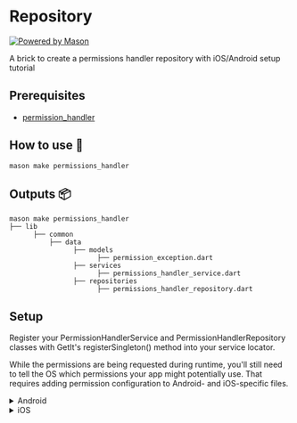 # Repository

[![Powered by Mason](https://img.shields.io/endpoint?url=https%3A%2F%2Ftinyurl.com%2Fmason-badge)](https://github.com/felangel/mason)

A brick to create a permissions handler repository with iOS/Android setup
tutorial

## Prerequisites

- [permission_handler](https://pub.dev/packages/permission_handler)

## How to use 🚀

```
mason make permissions_handler
```

## Outputs 📦

```
mason make permissions_handler
├── lib
      ├── common
          ├── data
                ├── models
                      ├── permission_exception.dart
                ├── services
                      ├── permissions_handler_service.dart
                ├── repositories
                      ├── permissions_handler_repository.dart
```

## Setup

Register your PermissionHandlerService and PermissionHandlerRepository classes
with GetIt's registerSingleton() method into your service locator.

While the permissions are being requested during runtime, you'll still need to
tell the OS which permissions your app might potentially use. That requires
adding permission configuration to Android- and iOS-specific files.

<details>
<summary>Android</summary>

Add permissions to your `AndroidManifest.xml` file. There's a `debug`, `main`
and `profile` version which are chosen depending on how you start your app. In
general, it's sufficient to add permission only to the `main` version.
[Here](https://github.com/Baseflow/flutter-permission-handler/blob/master/permission_handler/example/android/app/src/main/AndroidManifest.xml)'s
an example `AndroidManifest.xml` with a complete list of all possible
permissions.

</details>

<details>
<summary>iOS</summary>

Add permission to your `Info.plist` file.
[Here](https://github.com/Baseflow/flutter-permission-handler/blob/master/permission_handler/example/ios/Runner/Info.plist)'s
an example `Info.plist` with a complete list of all possible permissions.

You must list permission you want to use in your application :

1. Add the following to your `Podfile` file:

   ```ruby
   post_install do |installer|
     installer.pods_project.targets.each do |target|
       ... # Here are some configurations automatically generated by flutter

       # Start of the permission_handler configuration
       target.build_configurations.each do |config|

         # You can enable the permissions needed here. For example to enable camera
         # permission, just remove the `#` character in front so it looks like this:
         #
         # ## dart: PermissionGroup.camera
         # 'PERMISSION_CAMERA=1'
         #
         #  Preprocessor definitions can be found in: https://github.com/Baseflow/flutter-permission-handler/blob/master/permission_handler_apple/ios/Classes/PermissionHandlerEnums.h
         config.build_settings['GCC_PREPROCESSOR_DEFINITIONS'] ||= [
           '$(inherited)',

           ## dart: PermissionGroup.calendar
           # 'PERMISSION_EVENTS=1',

           ## dart: PermissionGroup.reminders
           # 'PERMISSION_REMINDERS=1',

           ## dart: PermissionGroup.contacts
           # 'PERMISSION_CONTACTS=1',

           ## dart: PermissionGroup.camera
           # 'PERMISSION_CAMERA=1',

           ## dart: PermissionGroup.microphone
           # 'PERMISSION_MICROPHONE=1',

           ## dart: PermissionGroup.speech
           # 'PERMISSION_SPEECH_RECOGNIZER=1',

           ## dart: PermissionGroup.photos
           # 'PERMISSION_PHOTOS=1',

           ## dart: [PermissionGroup.location, PermissionGroup.locationAlways, PermissionGroup.locationWhenInUse]
           # 'PERMISSION_LOCATION=1',
          
           ## dart: PermissionGroup.notification
           # 'PERMISSION_NOTIFICATIONS=1',

           ## dart: PermissionGroup.mediaLibrary
           # 'PERMISSION_MEDIA_LIBRARY=1',

           ## dart: PermissionGroup.sensors
           # 'PERMISSION_SENSORS=1',   
           
           ## dart: PermissionGroup.bluetooth
           # 'PERMISSION_BLUETOOTH=1',

           ## dart: PermissionGroup.appTrackingTransparency
           # 'PERMISSION_APP_TRACKING_TRANSPARENCY=1',

           ## dart: PermissionGroup.criticalAlerts
           # 'PERMISSION_CRITICAL_ALERTS=1'
         ]

       end 
       # End of the permission_handler configuration
     end
   end
   ```

2. Remove the `#` character in front of the permission you do want to use. For
   example if you need access to the calendar make sure the code looks like
   this:

   ```ruby
   ## dart: PermissionGroup.calendar
   'PERMISSION_EVENTS=1',
   ```

3. Delete the corresponding permission description in `Info.plist` e.g. when you
   don't need camera permission, just delete 'NSCameraUsageDescription' The
   following lists the relationship between `Permission` and
   `The key of Info.plist`:

   ## | Permission | Info.plist | Macro | |
   ## |
   | ------------------------------------ | | PermissionGroup.calendar |
   NSCalendarsUsageDescription | PERMISSION_EVENTS | | PermissionGroup.reminders
   | NSRemindersUsageDescription | PERMISSION_REMINDERS | |
   PermissionGroup.contacts | NSContactsUsageDescription | PERMISSION_CONTACTS |
   | PermissionGroup.camera | NSCameraUsageDescription | PERMISSION_CAMERA | |
   PermissionGroup.microphone | NSMicrophoneUsageDescription |
   PERMISSION_MICROPHONE | | PermissionGroup.speech |
   NSSpeechRecognitionUsageDescription | PERMISSION_SPEECH_RECOGNIZER | |
   PermissionGroup.photos | NSPhotoLibraryUsageDescription | PERMISSION_PHOTOS |
   | PermissionGroup.location, PermissionGroup.locationAlways,
   PermissionGroup.locationWhenInUse | NSLocationUsageDescription,
   NSLocationAlwaysAndWhenInUseUsageDescription,
   NSLocationWhenInUseUsageDescription | PERMISSION_LOCATION | |
   PermissionGroup.notification | PermissionGroupNotification |
   PERMISSION_NOTIFICATIONS | | PermissionGroup.mediaLibrary |
   NSAppleMusicUsageDescription, kTCCServiceMediaLibrary |
   PERMISSION_MEDIA_LIBRARY | | PermissionGroup.sensors |
   NSMotionUsageDescription | PERMISSION_SENSORS | | PermissionGroup.bluetooth |
   NSBluetoothAlwaysUsageDescription, NSBluetoothPeripheralUsageDescription |
   PERMISSION_BLUETOOTH | | PermissionGroup.appTrackingTransparency |
   NSUserTrackingUsageDescription | PERMISSION_APP_TRACKING_TRANSPARENCY |\
   | PermissionGroup.criticalAlerts | PermissionGroupCriticalAlerts |
   PERMISSION_CRITICAL_ALERTS |
4. Clean & Rebuild

</details>
